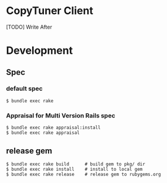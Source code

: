 CopyTuner Client
=================

[TODO] Write After



Development
=================

## Spec

### default spec

    $ bundle exec rake

### Appraisal for Multi Version Rails spec

    $ bundle exec rake appraisal:install
    $ bundle exec rake appraisal

## release gem

    $ bundle exec rake build      # build gem to pkg/ dir 
    $ bundle exec rake install    # install to local gem
    $ bundle exec rake release    # release gem to rubygems.org
